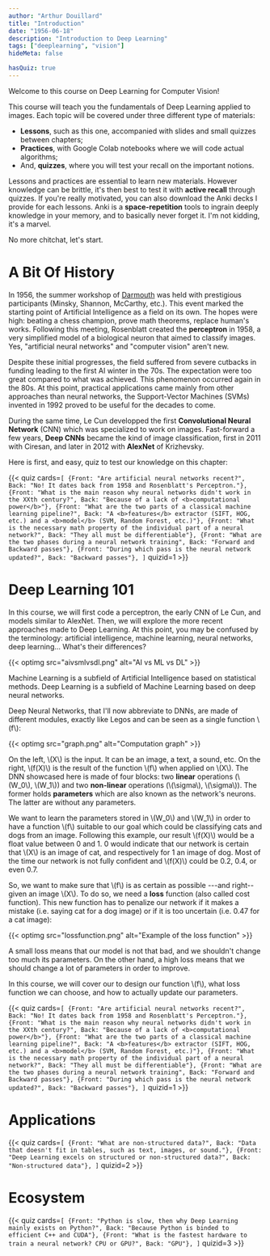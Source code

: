 ```yaml
---
author: "Arthur Douillard"
title: "Introduction"
date: "1956-06-18"
description: "Introduction to Deep Learning"
tags: ["deeplearning", "vision"]
hideMeta: false

hasQuiz: true
---
```


Welcome to this course on Deep Learning for Computer Vision!

This course will teach you the fundamentals of Deep Learning applied to images. Each topic
will be covered under three different type of materials:

- **Lessons**, such as this one, accompanied with slides and small quizzes between chapters;
- **Practices**, with Google Colab notebooks where we will code actual algorithms;
- And, **quizzes**, where you will test your recall on the important notions.

Lessons and practices are essential to learn new materials. However knowledge can
be brittle, it's then best to test it with **active recall** through quizzes. If you're
really motivated, you can also download the Anki decks I provide for each lessons.
Anki is a **space-repetition** tools to ingrain deeply knowledge in your memory, and
to basically never forget it. I'm not kidding, it's a marvel.

No more chitchat, let's start.

# A Bit Of History

In 1956, the summer workshop of [Darmouth](https://en.wikipedia.org/wiki/Dartmouth_workshop) was held with
prestigious participants (Minsky, Shannon, McCarthy, etc.). This event marked the
starting point of Artificial Intelligence as a field on its own. The hopes were high: beating a chess champion, prove math theorems, replace human's works.
Following this meeting, Rosenblatt created the **perceptron** in 1958, a very simplified model of a biological neuron that aimed to classify images.
Yes, "artificial neural networks" and "computer vision" aren't new.

Despite these initial progresses, the field suffered from severe cutbacks in funding leading to the
first AI winter in the 70s. The expectation were too great compared to what was achieved. This phenomenon
occurred again in the 80s. At this point, practical applications came mainly from other approaches than
neural networks, the Support-Vector Machines (SVMs) invented in 1992 proved to be useful for the decades to come.

During the same time, Le Cun developped the first **Convolutional Neural Network** (CNN) which was specialized to
work on images. Fast-forward a few years, **Deep CNNs** became the kind of image classification, first in 2011 with Ciresan,
and later in 2012 with **AlexNet** of Krizhevsky.

Here is first, and easy, quiz to test our knowledge on this chapter:

{{< quiz cards=`[
    {Front: "Are artificial neural networks recent?", Back: "No! It dates back from 1958 and Rosenblatt's Perceptron."},
    {Front: "What is the main reason why neural networks didn't work in the XXth century?", Back: "Because of a lack of <b>computational power</b>"},
    {Front: "What are the two parts of a classical machine learning pipeline?", Back: "A <b>features</b> extractor (SIFT, HOG, etc.) and a <b>model</b> (SVM, Random Forest, etc.)"},
    {Front: "What is the necessary math property of the individual part of a neural network?", Back: "They all must be differentiable"},
    {Front: "What are the two phases during a neural network training", Back: "Forward and Backward passes"},
    {Front: "During which pass is the neural network updated?", Back: "Backward passes"},
]` quizid=1 >}}


# Deep Learning 101

In this course, we will first code a perceptron, the early CNN of Le Cun, and models similar to AlexNet.
Then, we will explore the more recent approaches made to Deep Learning. At this point, you may be confused by the terminology:
artificial intelligence, machine learning, neural networks, deep learning... What's their differences?

{{< optimg src="aivsmlvsdl.png" alt="AI vs ML vs DL" >}}


Machine Learning is a subfield of Artificial Intelligence based on statistical methods. Deep Learning is a subfield of Machine Learning based on deep neural networks.

Deep Neural Networks, that I'll now abbreviate to DNNs, are made of different modules, exactly like Legos and can be seen as a single function \\(f\\):

{{< optimg src="graph.png" alt="Computation graph" >}}


On the left, \\(X\\) is the input. It can be an image, a text, a sound, etc. On the
right, \\(f(X)\\) is the result of the function \\(f\\) when applied on \\(X\\).
The DNN showcased here is made of four blocks: two **linear** operations
(\\(W_0\\), \\(W_1\\)) and two **non-linear** operations (\\(\sigma\\), \\(\sigma\\)).
The former holds **parameters** which are also known as the network's neurons. The latter
are without any parameters.

We want to learn the parameters stored in \\(W_0\\) and \\(W_1\\) in order to have
a function \\(f\\) suitable to our goal which could be classifying cats and dogs from an image.
Following this example, our result \\(f(X)\\) would be a float value between 0 and 1. 0 would indicate
that our network is certain that \\(X\\) is an image of cat, and respectively for 1 an image of dog.
Most of the time our network is not fully confident and \\(f(X)\\) could be 0.2, 0.4, or even 0.7.

So, we want to make sure that \\(f\\) is as certain as possible ---and right-- given an image \\(X\\).
To do so, we need a **loss** function (also called cost function). This new function
has to penalize our network if it makes a mistake (i.e. saying cat for a dog image) or if it is
too uncertain (i.e. 0.47 for a cat image):

{{< optimg src="lossfunction.png" alt="Example of the loss function" >}}

A small loss means that our model is not that bad, and we shouldn't change too much
its parameters. On the other hand, a high loss means that we should change a lot of
parameters in order to improve.

In this course, we will cover our to design our function \\(f\\), what loss function
we can choose, and how to actually update our parameters.


{{< quiz cards=`[
    {Front: "Are artificial neural networks recent?", Back: "No! It dates back from 1958 and Rosenblatt's Perceptron."},
    {Front: "What is the main reason why neural networks didn't work in the XXth century?", Back: "Because of a lack of <b>computational power</b>"},
    {Front: "What are the two parts of a classical machine learning pipeline?", Back: "A <b>features</b> extractor (SIFT, HOG, etc.) and a <b>model</b> (SVM, Random Forest, etc.)"},
    {Front: "What is the necessary math property of the individual part of a neural network?", Back: "They all must be differentiable"},
    {Front: "What are the two phases during a neural network training", Back: "Forward and Backward passes"},
    {Front: "During which pass is the neural network updated?", Back: "Backward passes"},
]` quizid=1 >}}

# Applications


{{< quiz cards=`[
    {Front: "What are non-structured data?", Back: "Data that doesn't fit in tables, such as text, images, or sound."},
    {Front: "Deep Learning excels on structured or non-structured data?", Back: "Non-structured data"},
]` quizid=2 >}}

# Ecosystem

{{< quiz cards=`[
    {Front: "Python is slow, then why Deep Learning mainly exists on Python?", Back: "Because Python is binded to efficient C++ and CUDA"},
    {Front: "What is the fastest hardware to train a neural network? CPU or GPU?", Back: "GPU"},
]` quizid=3 >}}
